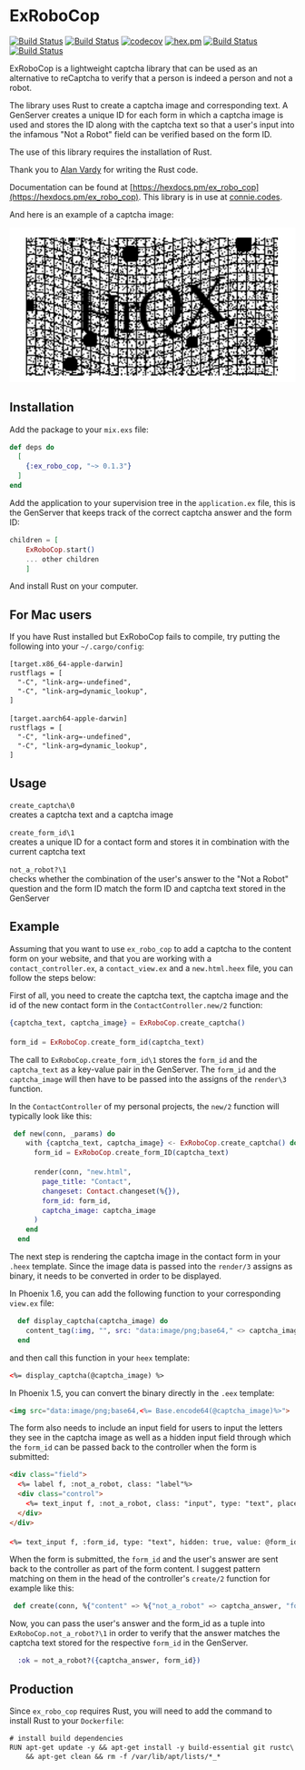 # ExRoboCop

[![Build Status](https://github.com/corneliakelinske/ex_robo_cop/workflows/Coveralls/badge.svg)](https://github.com/corneliakelinske/ex_robo_cop) 
[![Build Status](https://github.com/corneliakelinske/ex_robo_cop/workflows/Credo/badge.svg)](https://github.com/corneliakelinske/ex_robo_cop)
[![codecov](https://codecov.io/gh/corneliakelinske/ex_robo_cop/branch/main/graph/badge.svg?token=P3O42SF7VJ)](https://codecov.io/gh/corneliakelinske/ex_robo_cop)
[![hex.pm](http://img.shields.io/hexpm/v/ex_robo_cop.svg?style=flat)](https://hex.pm/packages/ex_robo_cop)
[![Build Status](https://github.com/corneliakelinske/ex_robo_cop/workflows/Dialyzer/badge.svg)](https://github.com/corneliakelinske/ex_robo_cop) 
[![Build Status](https://github.com/corneliakelinske/ex_robo_cop/workflows/Test/badge.svg)](https://github.com/corneliakelinske/ex_robo_cop) 



ExRoboCop is a lightweight captcha library that can be used as an alternative to reCaptcha to verify that a person is 
indeed a person and not a robot.

The library uses Rust to create a captcha image and corresponding text. 
A GenServer creates a unique ID for each form in which a captcha image is used and stores the ID along with the captcha text
so that a user's input into the infamous "Not a Robot" field can be verified based on the form ID.

The use of this library requires the installation of Rust.

Thank you to [Alan Vardy](https://github.com/alanvardy) for writing the Rust code.

Documentation can be found at [https://hexdocs.pm/ex_robo_cop](https://hexdocs.pm/ex_robo_cop).
This library is in use at [connie.codes](https://connie.codes/).

And here is an example of a captcha image:

![Example captcha](Captcha.jpg)

## Installation

Add the package to your `mix.exs` file:

```elixir
def deps do
  [
    {:ex_robo_cop, "~> 0.1.3"}
  ]
end
```

Add the application to your supervision tree in the `application.ex` file, this is the GenServer that keeps track of the correct captcha answer and the form ID:

``` elixir
children = [
    ExRoboCop.start()
    ... other children
    ]
```

And install Rust on your computer.

## For Mac users

If you have Rust installed but ExRoboCop fails to compile, try putting the following into your `~/.cargo/config`:

```
[target.x86_64-apple-darwin]
rustflags = [
  "-C", "link-arg=-undefined",
  "-C", "link-arg=dynamic_lookup",
]

[target.aarch64-apple-darwin]
rustflags = [
  "-C", "link-arg=-undefined",
  "-C", "link-arg=dynamic_lookup",
]
```

## Usage

`create_captcha\0`   
creates a captcha text and a captcha image

`create_form_id\1`   
 creates a unique ID for a contact form and stores it in combination with the current captcha text

`not_a_robot?\1`   
checks whether the combination of the user's answer to the "Not a Robot" question and the form ID match the form ID and captcha text stored in the GenServer


## Example

Assuming that you want to use `ex_robo_cop` to add a captcha to the content form on your website,
and that you are working with a `contact_controller.ex`, a `contact_view.ex` and a `new.html.heex` file, you can follow the steps below:

First of all, you need to create the captcha text, the captcha image and the id of the new contact form in the
`ContactController.new/2` function:

```elixir
{captcha_text, captcha_image} = ExRoboCop.create_captcha()

form_id = ExRoboCop.create_form_id(captcha_text)
```

The call to `ExRoboCop.create_form_id\1` stores the `form_id` and the `captcha_text` as a key-value pair in the GenServer.
The `form_id` and the `captcha_image` will then have to be passed into the assigns of the `render\3` function.

In the `ContactController` of my personal projects, the `new/2` function will typically look like this:

```elixir
 def new(conn, _params) do
    with {captcha_text, captcha_image} <- ExRoboCop.create_captcha() do
      form_id = ExRoboCop.create_form_ID(captcha_text)

      render(conn, "new.html",
        page_title: "Contact",
        changeset: Contact.changeset(%{}),
        form_id: form_id,
        captcha_image: captcha_image
      )
    end
  end
```

The next step is rendering the captcha image in the contact form in your `.heex` template. 
Since the image data is passed into the `render/3` assigns as binary, it needs to be converted in order to be displayed.

In Phoenix 1.6, you can add the following function to your corresponding `view.ex` file:

```elixir
  def display_captcha(captcha_image) do
    content_tag(:img, "", src: "data:image/png;base64," <> captcha_image)
  end
```

and then call this function in your `heex` template:

```html
<%= display_captcha(@captcha_image) %>
```

In Phoenix 1.5, you can convert the binary directly in the `.eex` template:

```html
<img src="data:image/png;base64,<%= Base.encode64(@captcha_image)%>"> 
```

The form also needs to include an input field for users to input the letters they see in the captcha image as well
as a hidden input field through which the `form_id` can be passed back to the controller when the form is submitted:

```html
<div class="field">
  <%= label f, :not_a_robot, class: "label"%>
  <div class="control">
    <%= text_input f, :not_a_robot, class: "input", type: "text", placeholder: "Please enter the letters shown below" %>
  </div>
</div>

<%= text_input f, :form_id, type: "text", hidden: true, value: @form_id %>
```

When the form is submitted, the `form_id` and the user's answer are sent back to the controller as part of the form content.
I suggest pattern matching on them in the head of the controller's `create/2` function for example like this:

```elixir
 def create(conn, %{"content" => %{"not_a_robot" => captcha_answer, "form_id" => form_id} = message_params}) do 
```

Now, you can pass the user's answer and the form_id as a tuple into `ExRoboCop.not_a_robot?\1` in order to verify that
the answer matches the captcha text stored for the respective `form_id` in the GenServer.

```elixir
  :ok = not_a_robot?({captcha_answer, form_id})  
```


## Production

Since `ex_robo_cop` requires Rust, you will need to add the command to install Rust to your `Dockerfile`:

```
# install build dependencies
RUN apt-get update -y && apt-get install -y build-essential git rustc\
    && apt-get clean && rm -f /var/lib/apt/lists/*_*
```






